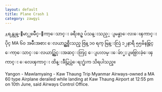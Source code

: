 ```yaml
---
layout: default
title: Plane Crash 1
category: zawgyi
---
```


<p class="hide-trigger"><a href="#">+</a><span class="zawgyi">ရန္ကုန္–ေမာ္လၿမိဳင္–ေကာ့ေသာင္း ခရီးစဥ္ ပ်ံသန္းသည့္ ျမန္မာ့ေလးေၾကာင္းပိုင္ MA ၆၀ အမ်ိဳးအစား ေလယာဥ္တစ္စီးသည္ ဇြန္ ၁၀ ရက္ မြန္းလြဲ ၁၂နာရီ ၅၅မိနစ္တြင္ ေကာ့ေသာင္းေလယာဥ္ကြင္းအဆင္းတြင္ ေျပးလမ္းေခ်ာ္မႈျဖစ္ပြားခဲ့ေၾကာင္း ေလေၾကာင္း ထိန္းခ်ဳပ္ကြပ္ကဲေရး႐ုံးက သိရပါသည္။</span></p>

<p class="hide-this">Yangon - Mawlamyaing - Kaw Thaung Trip Myanmar Airways-owned a MA 60 type Airplane derailed while landing at Kaw Thaung Airport at 12:55 pm on 10th June, said Airways Control Office.</p>
